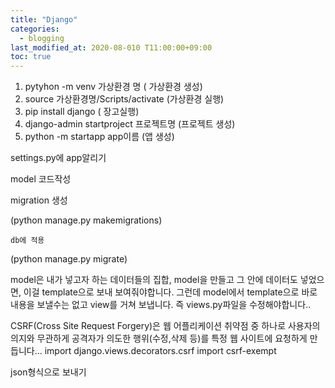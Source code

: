 ```yaml
---
title: "Django"
categories: 
  - blogging
last_modified_at: 2020-08-010 T11:00:00+09:00
toc: true
---
```


1. pytyhon -m venv 가상환경 명 ( 가상환경 생성)
2. source 가상환경명/Scripts/activate (가상환경 실행)
3. pip install django ( 장고실행)
4. django-admin startproject 프로젝트명 (프로젝트 생성)
5. python -m startapp app이름 (앱 생성)

settings.py에 app알리기

model 코드작성

migration 생성

(python manage.py makemigrations)

    db에 적용

(python manage.py migrate)


model은 내가 넣고자 하는 데이터들의 집합,
model을 만들고 그 안에 데이터도 넣었으면, 이걸 template으로 보내 보여줘야합니다.
그런데 model에서 template으로 바로 내용을 보낼수는 없고 view를 거쳐 보냅니다.
즉 views.py파일을 수정해야합니다..

CSRF(Cross Site Request Forgery)은 웹 어플리케이션 취약점 중 하나로 사용자의 의지와 무관하게
공격자가 의도한 행위(수정,삭제 등)를 특정 웹 사이트에 요청하게 만듭니다...
import django.views.decorators.csrf import csrf-exempt 

json형식으로 보내기
